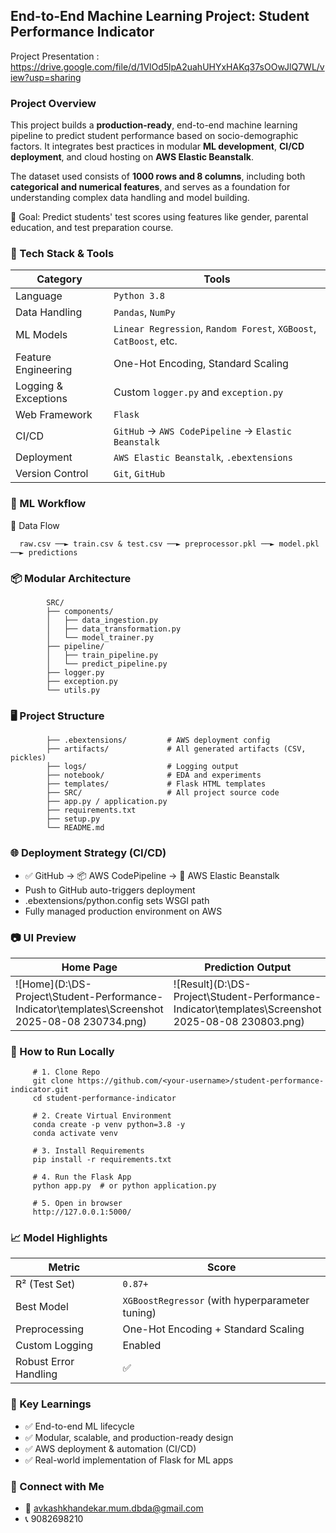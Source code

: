 ## End-to-End Machine Learning Project: Student Performance Indicator

Project Presentation : https://drive.google.com/file/d/1VlOd5lpA2uahUHYxHAKq37sOOwJlQ7WL/view?usp=sharing

### Project Overview

This project builds a **production-ready**, end-to-end machine learning pipeline to predict student performance based on socio-demographic factors. It integrates best practices in modular **ML development**, **CI/CD deployment**, and cloud hosting on **AWS Elastic Beanstalk**.

The dataset used consists of **1000 rows and 8 columns**, including both **categorical and numerical features**, and serves as a foundation for understanding complex data handling and model building.

🎯 Goal: Predict students' test scores using features like gender, parental education, and test preparation course.

### 🔧 Tech Stack & Tools

| Category             | Tools                                                             |
| -------------------- | ----------------------------------------------------------------- |
| Language             | `Python 3.8`                                                      |
| Data Handling        | `Pandas`, `NumPy`                                                 |
| ML Models            | `Linear Regression`, `Random Forest`, `XGBoost`, `CatBoost`, etc. |
| Feature Engineering  | One-Hot Encoding, Standard Scaling                                |
| Logging & Exceptions | Custom `logger.py` and `exception.py`                             |
| Web Framework        | `Flask`                                                           |
| CI/CD                | `GitHub` → `AWS CodePipeline` → `Elastic Beanstalk`               |
| Deployment           | `AWS Elastic Beanstalk`, `.ebextensions`                          |
| Version Control      | `Git`, `GitHub`                                                   |


### 🧠 ML Workflow

📁 Data Flow

      raw.csv ──► train.csv & test.csv ──► preprocessor.pkl ──► model.pkl ──► predictions
      
### 📦 Modular Architecture

            SRC/
            ├── components/
            │   ├── data_ingestion.py
            │   ├── data_transformation.py
            │   └── model_trainer.py
            ├── pipeline/
            │   ├── train_pipeline.py
            │   └── predict_pipeline.py
            ├── logger.py
            ├── exception.py
            └── utils.py

### 🖥️ Project Structure

            ├── .ebextensions/         # AWS deployment config
            ├── artifacts/             # All generated artifacts (CSV, pickles)
            ├── logs/                  # Logging output
            ├── notebook/              # EDA and experiments
            ├── templates/             # Flask HTML templates
            ├── SRC/                   # All project source code
            ├── app.py / application.py
            ├── requirements.txt
            ├── setup.py
            └── README.md
            
###  🌐 Deployment Strategy (CI/CD)
- ✅ GitHub → 📦 AWS CodePipeline → 🚀 AWS Elastic Beanstalk
- Push to GitHub auto-triggers deployment
- .ebextensions/python.config sets WSGI path
- Fully managed production environment on AWS

### 📷 UI Preview

| Home Page                                                   | Prediction Output                                                   |
| ----------------------------------------------------------- | ------------------------------------------------------------------- |
| ![Home](D:\DS-Project\Student-Performance-Indicator\templates\Screenshot 2025-08-08 230734.png) | ![Result](D:\DS-Project\Student-Performance-Indicator\templates\Screenshot 2025-08-08 230803.png) |


### 🧪 How to Run Locally

         # 1. Clone Repo
         git clone https://github.com/<your-username>/student-performance-indicator.git
         cd student-performance-indicator
         
         # 2. Create Virtual Environment
         conda create -p venv python=3.8 -y
         conda activate venv
         
         # 3. Install Requirements
         pip install -r requirements.txt
         
         # 4. Run the Flask App
         python app.py  # or python application.py
         
         # 5. Open in browser
         http://127.0.0.1:5000/

### 📈 Model Highlights

| Metric                | Score                                           |
| --------------------- | ----------------------------------------------- |
| R² (Test Set)         | `0.87+`                                         |
| Best Model            | `XGBoostRegressor` (with hyperparameter tuning) |
| Preprocessing         | One-Hot Encoding + Standard Scaling             |
| Custom Logging        | Enabled                                         |
| Robust Error Handling | ✅                                              |

### 📌 Key Learnings
- ✅ End-to-end ML lifecycle
- ✅ Modular, scalable, and production-ready design
- ✅ AWS deployment & automation (CI/CD)
- ✅ Real-world implementation of Flask for ML apps

### 🤝 Connect with Me
- 📧 avkashkhandekar.mum.dbda@gmail.com
- 📞 9082698210
